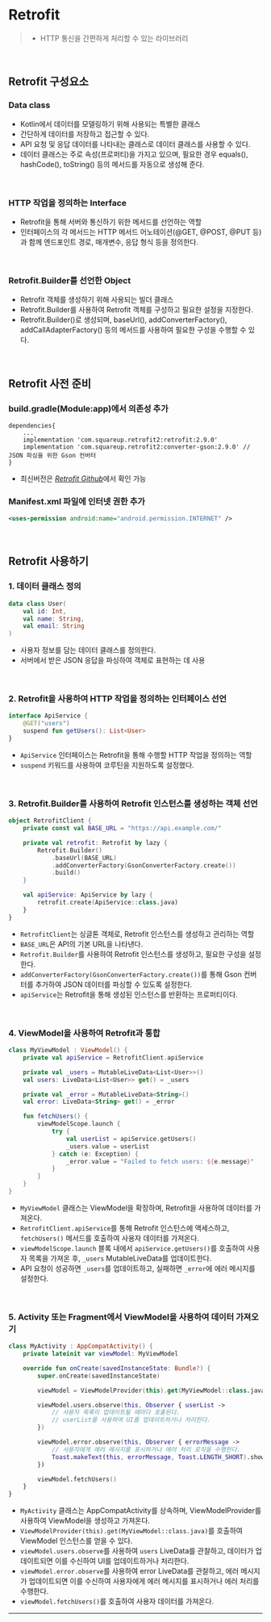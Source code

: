 # **Retrofit**
> - HTTP 통신을 간편하게 처리할 수 있는 라이브러리

<br>

## **Retrofit 구성요소**
### **Data class**
- Kotlin에서 데이터를 모델링하기 위해 사용되는 특별한 클래스
- 간단하게 데이터를 저장하고 접근할 수 있다.
- API 요청 및 응답 데이터를 나타내는 클래스로 데이터 클래스를 사용할 수 있다.
- 데이터 클래스는 주로 속성(프로퍼티)을 가지고 있으며, 필요한 경우 equals(), hashCode(), toString() 등의 메서드를 자동으로 생성해 준다.

<br>

### **HTTP 작업을 정의하는 Interface**
- Retrofit을 통해 서버와 통신하기 위한 메서드를 선언하는 역할
- 인터페이스의 각 메서드는 HTTP 메서드 어노테이션(@GET, @POST, @PUT 등)과 함께 엔드포인트 경로, 매개변수, 응답 형식 등을 정의한다.

<br>

### **Retrofit.Builder를 선언한 Object**
- Retrofit 객체를 생성하기 위해 사용되는 빌더 클래스
- Retrofit.Builder를 사용하여 Retrofit 객체를 구성하고 필요한 설정을 지정한다.
- Retrofit.Builder()로 생성되며, baseUrl(), addConverterFactory(), addCallAdapterFactory() 등의 메서드를 사용하여 필요한 구성을 수행할 수 있다.

<br>

## **Retrofit 사전 준비**
### build.gradle(Module:app)에서 의존성 추가
```
dependencies{
	...
    implementation 'com.squareup.retrofit2:retrofit:2.9.0'
    implementation 'com.squareup.retrofit2:converter-gson:2.9.0' // JSON 파싱을 위한 Gson 컨버터
}
```
- 최신버전은 [*Retrofit Github*](https://github.com/square/retrofit)에서 확인 가능

### Manifest.xml 파일에 인터넷 권한 추가
```xml
<uses-permission android:name="android.permission.INTERNET" />
```

<br>

## **Retrofit 사용하기**

### 1. 데이터 클래스 정의
```kotlin
data class User(
    val id: Int, 
    val name: String, 
    val email: String
)
```
- 사용자 정보를 담는 데이터 클래스를 정의한다.
- 서버에서 받은 JSON 응답을 파싱하여 객체로 표현하는 데 사용

<br>

### 2. Retrofit을 사용하여 HTTP 작업을 정의하는 인터페이스 선언
```kotlin
interface ApiService {
    @GET("users")
    suspend fun getUsers(): List<User>
}
```
- `ApiService` 인터페이스는 Retrofit을 통해 수행할 HTTP 작업을 정의하는 역할
- `suspend` 키워드를 사용하여 코루틴을 지원하도록 설정했다.

<br>

### 3. Retrofit.Builder를 사용하여 Retrofit 인스턴스를 생성하는 객체 선언
```kotlin
object RetrofitClient {
    private const val BASE_URL = "https://api.example.com/"

    private val retrofit: Retrofit by lazy {
        Retrofit.Builder()
            .baseUrl(BASE_URL)
            .addConverterFactory(GsonConverterFactory.create())
            .build()
    }

    val apiService: ApiService by lazy {
        retrofit.create(ApiService::class.java)
    }
}
```
- `RetrofitClient`는 싱글톤 객체로, Retrofit 인스턴스를 생성하고 관리하는 역할
- `BASE_URL`은 API의 기본 URL을 나타낸다.
- `Retrofit.Builder`를 사용하여 Retrofit 인스턴스를 생성하고, 필요한 구성을 설정한다. 
- `addConverterFactory(GsonConverterFactory.create())`를 통해 Gson 컨버터를 추가하여 JSON 데이터를 파싱할 수 있도록 설정한다.
- `apiService`는 Retrofit을 통해 생성된 인스턴스를 반환하는 프로퍼티이다.

<br>

### 4. ViewModel을 사용하여 Retrofit과 통합
```kotlin
class MyViewModel : ViewModel() {
    private val apiService = RetrofitClient.apiService

    private val _users = MutableLiveData<List<User>>()
    val users: LiveData<List<User>> get() = _users

    private val _error = MutableLiveData<String>()
    val error: LiveData<String> get() = _error

    fun fetchUsers() {
        viewModelScope.launch {
            try {
                val userList = apiService.getUsers()
                _users.value = userList
            } catch (e: Exception) {
                _error.value = "Failed to fetch users: ${e.message}"
            }
        }
    }
}
```
- `MyViewModel` 클래스는 ViewModel을 확장하며, Retrofit을 사용하여 데이터를 가져온다. 
- `RetrofitClient.apiService`를 통해 Retrofit 인스턴스에 액세스하고, `fetchUsers()` 메서드를 호출하여 사용자 데이터를 가져온다.
- `viewModelScope.launch` 블록 내에서 `apiService.getUsers()`를 호출하여 사용자 목록을 가져온 후, `_users` MutableLiveData를 업데이트한다.
- API 요청이 성공하면 `_users`를 업데이트하고, 실패하면 `_error`에 에러 메시지를 설정한다.

<br>

### 5. Activity 또는 Fragment에서 ViewModel을 사용하여 데이터 가져오기
```kotlin
class MyActivity : AppCompatActivity() {
    private lateinit var viewModel: MyViewModel

    override fun onCreate(savedInstanceState: Bundle?) {
        super.onCreate(savedInstanceState)

        viewModel = ViewModelProvider(this).get(MyViewModel::class.java)

        viewModel.users.observe(this, Observer { userList ->
            // 사용자 목록이 업데이트될 때마다 호출된다.
            // userList를 사용하여 UI를 업데이트하거나 처리한다.
        })

        viewModel.error.observe(this, Observer { errorMessage ->
            // 사용자에게 에러 메시지를 표시하거나 에러 처리 로직을 수행한다.
            Toast.makeText(this, errorMessage, Toast.LENGTH_SHORT).show()
        })

        viewModel.fetchUsers()
    }
}
```
- `MyActivity` 클래스는 AppCompatActivity를 상속하며, ViewModelProvider를 사용하여 ViewModel을 생성하고 가져온다.
- `ViewModelProvider(this).get(MyViewModel::class.java)`를 호출하여 ViewModel 인스턴스를 얻을 수 있다.
- `viewModel.users.observe`를 사용하여 `users` LiveData를 관찰하고, 데이터가 업데이트되면 이를 수신하여 UI를 업데이트하거나 처리한다.
- `viewModel.error.observe`를 사용하여 error LiveData를 관찰하고, 에러 메시지가 업데이트되면 이를 수신하여 사용자에게 에러 메시지를 표시하거나 에러 처리를 수행한다.
- `viewModel.fetchUsers()`를 호출하여 사용자 데이터를 가져온다.

***